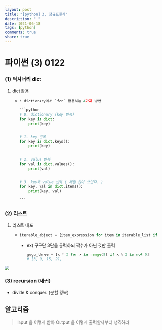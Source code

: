 ```yaml
---
layout: post
title: "[python] 3. 정규표현식"
description: " "
date: 2021-06-18
tags: [python]
comments: true
share: true
---
```



# 파이썬 (3) 0122

### (1) 딕셔너리 dict

1. dict 활용

   - ```python
     * dictionary에서 `for` 활용하는 4가지 방법
     
     ​```python
     # 0. dictionary (key 반복)
     for key in dict:
         print(key)
     
     
     # 1. key 반복
     for key in dict.keys():
         print(key)
         
         
     # 2. value 반복    
     for val in dict.values():
         print(val)
     
         
     # 3. key와 value 반복 ( 제일 많이 쓰인다. )
     for key, val in dict.items():
         print(key, val)
     
     ​```
     ```



### (2) 리스트

1. 리스트 내포

   - ```python
     iterable_object = [item_expression for item in iterable_list if item_condition]
     ```

     - ex) 구구단 3단을 출력하되 짝수가 아닌 것만 출력

       ```python
       gugu_three = [x * 3 for x in range(9) if x % 2 is not 0]
       # [3, 9, 15, 21]
       ```



<img src="C:\Users\multicampus\private_study\0120 ~ 0123 [3weeks]\리터러블, 시퀀스.jpg" style="zoom:80%;" />



### (3) recursion (재귀)

- divide & conquer. (분할 정복)







## 알고리즘

>  Input 을 어떻게 받아 Output 을 어떻게 출력할지부터 생각하라